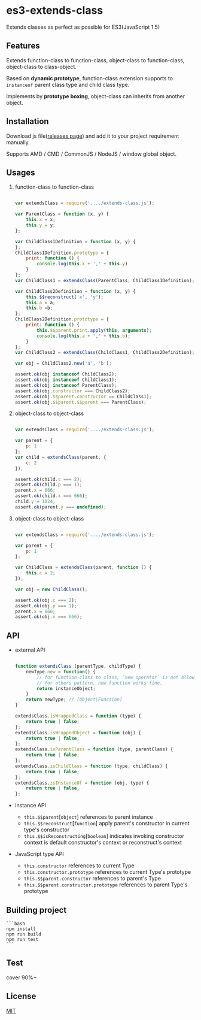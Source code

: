 # es3-extends-class
Extends classes as perfect as possible for ES3(JavaScript 1.5)

## Features

Extends function-class to function-class, object-class to function-class, object-class to class-object.

Based on **dynamic prototype**, function-class extension supports to `instanceof` parent class type and child class type.
  
Implements by **prototype boxing**, object-class can inherits from another object.

## Installation

Download js file([releases page](https://github.com/wujikui/es3-extends-class/releases)) and add it to your project requirement manually.

Supports AMD / CMD / CommonJS / NodeJS / window global object.

## Usages

1. function-class to function-class

    ```javascript
    
    var extendsClass = require('..../extends-class.js');
    
    var ParentClass = function (x, y) {
        this.x = x;
        this.y = y;
    };
    
    var ChildClass1Definition = function (x, y) {
    };
    ChildClass1Definition.prototype = {
        print: function () {
            console.log(this.x + ',' + this.y)
        }
    };
    var ChildClass1 = extendsClass(ParentClass, ChildClass1Definition);
    
    var ChildClass2Definition = function (x, y) {
        this.$$reconstruct('x', 'y');
        this.a = a;
        this.b =b;
    };
    ChildClass2Definition.prototype = {
        print: function () {
            this.$$parent.print.apply(this, arguments);
            console.log(this.a + ',' + this.b);
        }
    };
    var ChildClass2 = extendsClass(ChildClass1, ChildClass2Definition);
    
    var obj = ChildClass2.new('a', 'b');
    
    assert.ok(obj instanceof ChildClass2);
    assert.ok(obj instanceof ChildClass1);
    assert.ok(obj instanceof ParentClass);
    assert.ok(obj.constructor === ChildClass2);
    assert.ok(obj.$$parent.constructor == ChildClass1);
    assert.ok(obj.$$parent.$$parent === ParentClass);
    
    ```

2. object-class to object-class

    ```javascript
    
    var extendsClass = require('..../extends-class.js');
    
    var parent = {
        p: 1
    };
    var child = extendsClass(parent, {
        c: 2
    });
    
    assert.ok(child.c === 2);
    assert.ok(child.p === 1);
    parent.x = 666;
    assert.ok(child.x === 666);
    child.y = 1024;
    assert.ok(parent.y === undefined);
    
    ```

3. object-class to object-class 

    ```javascript
    
    var extendsClass = require('..../extends-class.js');
    
    var parent = {
        p: 1
    };
    
    var ChildClass = extendsClass(parent, function () {
        this.c = 2;
    });
    
    var obj = new ChildClass();
    
    assert.ok(obj.c === 2);
    assert.ok(obj.p === 1);
    parent.x = 666;
    assert.ok(obj.x === 666);
    
    ```

## API

- external API

    ```javascript
    
    function extendsClass (parentType, childType) {
        newType.new = function() {
            // for function-class to class, `new operator` is not allowed, uses instead of `new` function.
            // for others pattern, new function works fine.
            return instanceObject;
        }
        return newType; // [Object|Function]
    }
    
    extendsClass.isWrappedClass = function (type) {
        return true | false;
    };
    extendsClass.isWrappedObject = function (obj) {
        return true | false;
    };
    extendsClass.isParentClass = function (type, parentClass) {
        return true | false;
    };
    extendsClass.isChildClass = function (type, childClass) {
        return true | false;
    };
    extendsClass.isInstanceOf = function (obj, type) {
        return true | false;
    };
    
    ```

- instance API

    - `this.$$parent`[`object`] references to parent instance
    - `this.$$reconstruct`[`function`] apply parent's constructor in current type's constructor
    - `this.$$isReconstructing`[`boolean`] indicates invoking constructor context is default constructor's context or reconstruct's context

- JavaScript type API

    - `this.constructor` references to current Type
    - `this.constructor.prototype` references to current Type's prototype
    - `this.$$parent.constructor` references to parent's Type
    - `this.$$parent.constructor.prototype` references to parent Type's prototype

## Building project

    ```bash
    npm install
    npm run build
    npm run test
    ```

## Test

cover 90%+

## License

[MIT](https://github.com/wujikui/es3-extends-class/blob/master/LICENSE)
